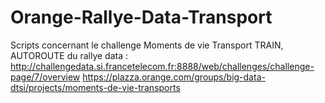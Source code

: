 # Orange-Rallye-Data-Transport
Scripts concernant le challenge Moments de vie Transport TRAIN, AUTOROUTE   du rallye data :
http://challengedata.si.francetelecom.fr:8888/web/challenges/challenge-page/7/overview
https://plazza.orange.com/groups/big-data-dtsi/projects/moments-de-vie-transports
